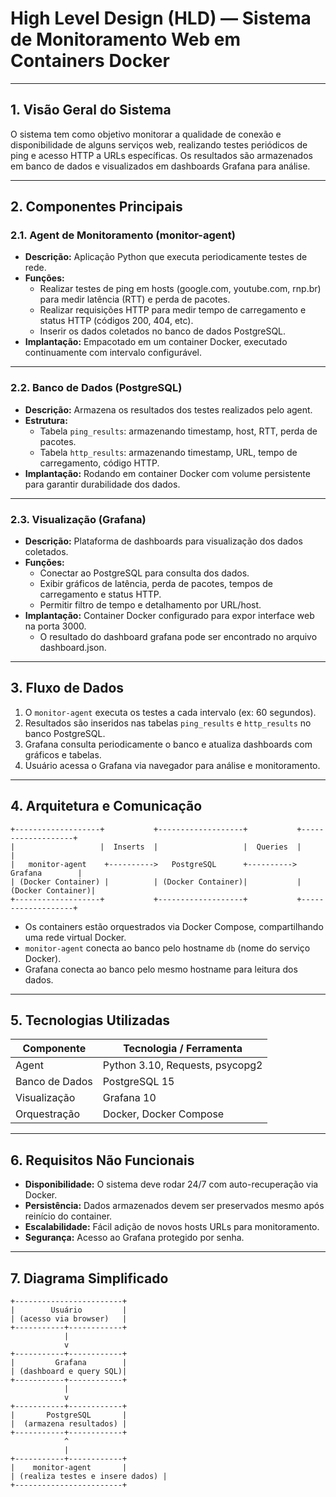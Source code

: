 # High Level Design (HLD) — Sistema de Monitoramento Web em Containers Docker

---

## 1. Visão Geral do Sistema

O sistema tem como objetivo monitorar a qualidade de conexão e disponibilidade de alguns serviços web, realizando testes periódicos de ping e acesso HTTP a URLs específicas. Os resultados são armazenados em banco de dados e visualizados em dashboards Grafana para análise.

---

## 2. Componentes Principais

### 2.1. Agent de Monitoramento (monitor-agent)

- **Descrição:** Aplicação Python que executa periodicamente testes de rede.
- **Funções:**
  - Realizar testes de ping em hosts (google.com, youtube.com, rnp.br) para medir latência (RTT) e perda de pacotes.
  - Realizar requisições HTTP para medir tempo de carregamento e status HTTP (códigos 200, 404, etc).
  - Inserir os dados coletados no banco de dados PostgreSQL.
- **Implantação:** Empacotado em um container Docker, executado continuamente com intervalo configurável.

---

### 2.2. Banco de Dados (PostgreSQL)

- **Descrição:** Armazena os resultados dos testes realizados pelo agent.
- **Estrutura:**
  - Tabela `ping_results`: armazenando timestamp, host, RTT, perda de pacotes.
  - Tabela `http_results`: armazenando timestamp, URL, tempo de carregamento, código HTTP.
- **Implantação:** Rodando em container Docker com volume persistente para garantir durabilidade dos dados.

---

### 2.3. Visualização (Grafana)

- **Descrição:** Plataforma de dashboards para visualização dos dados coletados.
- **Funções:**
  - Conectar ao PostgreSQL para consulta dos dados.
  - Exibir gráficos de latência, perda de pacotes, tempos de carregamento e status HTTP.
  - Permitir filtro de tempo e detalhamento por URL/host.
- **Implantação:** Container Docker configurado para expor interface web na porta 3000.
  - O resultado do dashboard grafana pode ser encontrado no arquivo dashboard.json.

---

## 3. Fluxo de Dados

1. O `monitor-agent` executa os testes a cada intervalo (ex: 60 segundos).
2. Resultados são inseridos nas tabelas `ping_results` e `http_results` no banco PostgreSQL.
3. Grafana consulta periodicamente o banco e atualiza dashboards com gráficos e tabelas.
4. Usuário acessa o Grafana via navegador para análise e monitoramento.

---

## 4. Arquitetura e Comunicação

```
+-------------------+           +-------------------+           +-------------------+
|                   |  Inserts  |                   |  Queries  |                   |
|   monitor-agent    +---------->   PostgreSQL      +---------->     Grafana        |
| (Docker Container) |          | (Docker Container)|           | (Docker Container)|
+-------------------+           +-------------------+           +-------------------+
```

- Os containers estão orquestrados via Docker Compose, compartilhando uma rede virtual Docker.
- `monitor-agent` conecta ao banco pelo hostname `db` (nome do serviço Docker).
- Grafana conecta ao banco pelo mesmo hostname para leitura dos dados.

---

## 5. Tecnologias Utilizadas

| Componente     | Tecnologia / Ferramenta         |
| -------------- | ------------------------------- |
| Agent          | Python 3.10, Requests, psycopg2 |
| Banco de Dados | PostgreSQL 15                   |
| Visualização   | Grafana 10                      |
| Orquestração   | Docker, Docker Compose          |

---

## 6. Requisitos Não Funcionais

- **Disponibilidade:** O sistema deve rodar 24/7 com auto-recuperação via Docker.
- **Persistência:** Dados armazenados devem ser preservados mesmo após reinício do container.
- **Escalabilidade:** Fácil adição de novos hosts URLs para monitoramento.
- **Segurança:** Acesso ao Grafana protegido por senha.

---

## 7. Diagrama Simplificado

```plaintext
+------------------------+
|        Usuário         |
| (acesso via browser)   |
+-----------+------------+
            |
            v
+-----------+------------+
|         Grafana        |
| (dashboard e query SQL)|
+-----------+------------+
            |
            v
+-----------+------------+
|       PostgreSQL       |
|  (armazena resultados) |
+-----------+------------+
            ^
            |
+-----------+------------+
|    monitor-agent       |
| (realiza testes e insere dados) |
+------------------------+
```
